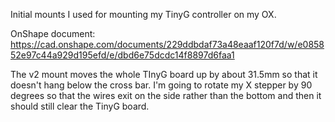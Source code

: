 Initial mounts I used for mounting my TinyG controller
on my OX.

OnShape document: https://cad.onshape.com/documents/229ddbdaf73a48eaaf120f7d/w/e085852e97c44a929d195efd/e/dbd6e75dcdc14f8897d6faa1

The v2 mount moves the whole TInyG board up by about 31.5mm so that it doesn't hang below the cross bar.
I'm going to rotate my X stepper by 90 degrees so that the wires exit on the side rather than the bottom
and then it should still clear the TinyG board.
